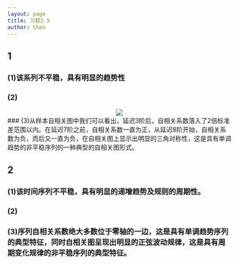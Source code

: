 ```yaml
---
layout: page
title: 习题2.5
author: Chen
---
```

## 1
### (1)该系列不平稳，具有明显的趋势性
### (2)
<center>
  <img src="http://r.photo.store.qq.com/psc?/V12WOFE639eAn5/pmcguXlAuyOUC.UoL4WIYhHMvoqo5LJveqwLDMqhJt7Fhizvt*AqGF70LVFIX7Iqe2nniBKfKV3CipssHDjyPJzNjkelN7FvQvIy5j3oiPY!/r" style="zoom:100%"> 
</center>
### (3)从样本自相关图中我们可以看出，延迟3阶后，自相关系数落入了2倍标准差范围以内。在延迟7阶之前，自相关系数一直为正，从延迟8阶开始，自相关系数为负，而后又一直为负，在自相关图上显示出明显的三角对称性，这是具有单调趋势的非平稳序列的一种典型的自相关图形式。

## 2
### (1)该时间序列不平稳，具有明显的递增趋势及规则的周期性。
### (2)
### (3)序列自相关系数绝大多数位于零轴的一边，这是具有单调趋势序列的典型特征，同时自相关图呈现出明显的正弦波动规律，这是具有周期变化规律的非平稳序列的典型特征。
